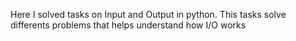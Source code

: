 Here I solved tasks on Input and Output in python. This tasks solve differents
problems that helps understand how I/O works
